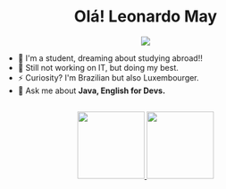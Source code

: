 

<h1 align="center"> Olá!  Leonardo May  </h1>

<div align="center">
  <a href="https://www.linkedin.com/in/leonardo-gabriel-may-04a618164/" target="_blank"><img src="https://img.shields.io/badge/LinkedIn-0077B5?style=for-the-badge&logo=linkedin&logoColor=white" target="_blank"></a>
</div>


* 🌱 I'm a student, dreaming about studying abroad!!
* 🔭 Still not working on IT, but doing my best.
* ⚡ Curiosity? I'm Brazilian but also Luxembourger.
* 💬 Ask me about **Java, English for Devs.** 


##

<div align="center">
  <a href="https://github.com/leogmay">
  <img height="120em" src="https://github-readme-stats.vercel.app/api?username=leogmay&show_icons=true&theme=gruvbox&include_all_commits=true&count_private=true"/>
  <img height="120em" src="https://github-readme-stats.vercel.app/api/top-langs/?username=mateusalecrin&layout=compact&langs_count=7&theme=gruvbox"/>
</div>

